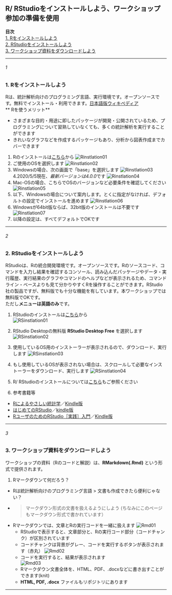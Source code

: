 <!-- R/ RStudioインストールガイド（日本語）-->
<!-- Install guide for R/ RStudio (Japanese)-->
## R/ RStudioをインストールしよう、ワークショップ参加の準備を使用
**目次**    
[1. Rをインストールしよう](#1)    
[2. RStudioをインストールしよう](#2)    
[3. ワークショップ資料をダウンロードしよう](#3)
***

###### 1
### **1. Rをインストールしよう**
Rは、統計解析向けのプログラミング言語、実行環境です。オープンソースです。無料でインストール・利用できます。[日本語版ウィキペディア](https://ja.wikipedia.org/wiki/R%E8%A8%80%E8%AA%9E)    
** Rを使うメリット**
* さまざまな目的・用途に即したパッケージが開発・公開されているため、プログラミングについて習熟していなくても、多くの統計解析を実行することができます
* きれいなグラフなどを作成するパッケージもあり、分析から図表作成までカバーできます    

1. Rのインストールは[こちら](https://www.r-project.org/)から
![Rinstlation01](https://github.com/kotdijian/StayHomebutStudyWorkshop/blob/master/Rinstlation/R01.png)
2. ご使用のOSを選択します
![Rinstlation02](https://github.com/kotdijian/StayHomebutStudyWorkshop/blob/master/Rinstlation/R02.png)
3. Windowsの場合、次の画面で「base」を選択します
![Rinstlation03](https://github.com/kotdijian/StayHomebutStudyWorkshop/blob/master/Rinstlation/R03.png)    
4.2020/5/5現在、*最新バージョンは4.0.0*です
![Rinstlation04](https://github.com/kotdijian/StayHomebutStudyWorkshop/blob/master/Rinstlation/R04.png)
5. Mac-OSの場合、こちらでOSのバージョンなど必要条件を確認してください
![Rinstlation05](https://github.com/kotdijian/StayHomebutStudyWorkshop/blob/master/Rinstlation/R05.png)
6. 以下、Windowsの場合について案内します。とくに指定がなければ、デフォルトの設定でインストールを進めます
![Rinstlation06](https://github.com/kotdijian/StayHomebutStudyWorkshop/blob/master/Rinstlation/R06.png)
7. Windowsが64bit版ならば、32bit版のインストールは不要です    
![Rinstlation07](https://github.com/kotdijian/StayHomebutStudyWorkshop/blob/master/Rinstlation/R07.png)
8. 以降の設定は、すべてデフォルトでOKです

***

###### 2
### **2. RStudioをインストールしよう**
RStudioは、Rの統合開発環境です。オープンソースです。Rのソースコード、コマンドを入力し結果を確認するコンソール、読み込んだパッケージやデータ・実行履歴、実行結果のグラフやコマンドのヘルプなどが表示されるため、コマンドライン・ベースよりも見て分かりやすくRを操作することができます。RStudio社の製品ですが、無料版でも十分な機能を有しています。本ワークショップでは無料版でOKです。   
ただし**メニューは英語のみ**です。    

1. RStudioのインストールは[こちら](https://rstudio.com/products/rstudio/download/)から    
![RSinstlation01](https://github.com/kotdijian/StayHomebutStudyWorkshop/blob/master/Rinstlation/RStudio01.png)
2. RStudio Desktopの無料版 **RStudio Desktop Free** を選択します
![RSinstlation02](https://github.com/kotdijian/StayHomebutStudyWorkshop/blob/master/Rinstlation/RStudio02.png)
3. 使用しているOS用のインストーラーが表示されるので、ダウンロード、実行します
![RSinstlation03](https://github.com/kotdijian/StayHomebutStudyWorkshop/blob/master/Rinstlation/RStudio03.png)
4. もし使用しているOSが表示されない場合は、スクロールして必要なインストーラーをダウンロード、実行します
![RSinstlation04](https://github.com/kotdijian/StayHomebutStudyWorkshop/blob/master/Rinstlation/RStudio04.png)

5. R/ RStudioのインストールについては[こちら](https://qiita.com/hujuu/items/ddd66ae8e6f3f989f2c0)もご参照ください    
6. 参考書籍等
* [Rによるやさしい統計学](https://amzn.to/3dgxdkO)／[Kindle版](https://amzn.to/2W60tVG)
* [はじめてのRStudio](https://amzn.to/3c8pDsa)／[kindle版](https://amzn.to/3c9NIPE)
* [RユーザのためのRStudio［実践］入門](https://amzn.to/2L42mf6)／[Kindle版](https://amzn.to/2W9zDw5)
***

###### 3
### **3. ワークショップ資料をダウンロードしよう**
ワークショップの資料（Rのコードと解説）は、**RMarkdown(.Rmd)** という形式で提供されます。
1. Rマークダウンて何だろう？
* Rは統計解析向けのプログラミング言語 > 文書も作成できたら便利じゃない？
* >マークダウン形式の文書を扱えるようにしよう (ちなみにこのページもマークダウン形式で書かれています）
* Rマークダウンでは、文章とRの実行コードを一緒に扱えます
![Rmd01](https://github.com/kotdijian/StayHomebutStudyWorkshop/blob/master/Rinstlation/Rmd01.png)
    * RStudioで表示すると、文章部分と、Rの実行コード部分（コードチャンク）が区別されています
    * コードチャンクは背景がグレー、コードを実行するボタンが表示されます（赤丸）
![Rmd02](https://github.com/kotdijian/StayHomebutStudyWorkshop/blob/master/Rinstlation/Rmd02.png)
    * コードを実行すると、結果が表示されます    
![Rmd03](https://github.com/kotdijian/StayHomebutStudyWorkshop/blob/master/Rinstlation/Rmd03.png)    
    * Rマークダウン文書全体を、HTML、PDF、.docxなどに書き出すことができます(knit)    
    * **HTML, PDF, .docx** ファイルもリポジトリにあります

***
